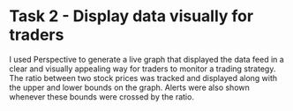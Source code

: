 # Task 2 - Display data visually for traders
I used Perspective to generate a live graph that displayed the data feed in a clear and visually appealing way for traders to monitor a trading strategy. The ratio between two stock prices was tracked and displayed along with the upper and lower bounds on the graph. Alerts were also shown whenever these bounds were crossed by the ratio. 
